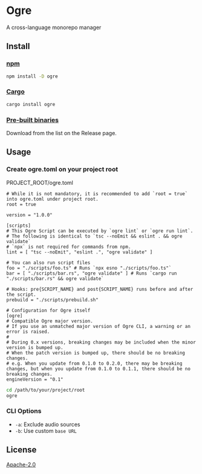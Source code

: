# Ogre

A cross-language monorepo manager

## Install

### [npm](https://www.npmjs.com/package/ogre)

```sh
npm install -D ogre
```
### [Cargo](https://crates.io/crates/ogre)

```sh
cargo install ogre
```

### [Pre-built binaries](https://github.com/phanect/ogre/releases)

Download from the list on the Release page.

## Usage

### Create ogre.toml on your project root

PROJECT_ROOT/ogre.toml

```
# While it is not mandatory, it is recommended to add `root = true` into ogre.toml under project root.
root = true

version = "1.0.0"

[scripts]
# This Ogre Script can be executed by `ogre lint` or `ogre run lint`.
# The following is identical to `tsc --noEmit && eslint . && ogre validate`
# `npx` is not required for commands from npm.
lint = [ "tsc --noEmit", "eslint .", "ogre validate" ]

# You can also run script files
foo = "./scripts/foo.ts" # Runs `npx esno "./scripts/foo.ts"`
bar = [ "./scripts/bar.rs", "ogre validate" ] # Runs `cargo run "./scripts/bar.rs" && ogre validate`

# Hooks: pre{SCRIPT_NAME} and post{SCRIPT_NAME} runs before and after the script.
prebuild = "./scripts/prebuild.sh"

# Configuration for Ogre itself
[ogre]
# Compatible Ogre major version.
# If you use an unmatched major version of Ogre CLI, a warning or an error is raised.
#
# During 0.x versions, breaking changes may be included when the minor version is bumped up.
# When the patch version is bumped up, there should be no breaking changes.
# e.g. When you update from 0.1.0 to 0.2.0, there may be breaking changes, but when you update from 0.1.0 to 0.1.1, there should be no breaking changes.
engineVersion = "0.1"
```

```sh
cd /path/to/your/project/root
ogre
```

### CLI Options

- `-a`: Exclude audio sources
- `-b`: Use custom `base URL`

## License

[Apache-2.0](./LICENSE)
